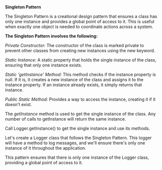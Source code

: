 **Singleton Pattern**

The Singleton Pattern is a creational design pattern that ensures a class has only one instance and provides a global point of access to it. This is useful when exactly one object is needed to coordinate actions across a system.

**The Singleton Pattern involves the following:**

*Private Constructor:*  The constructor of the class is marked private to prevent other classes from creating new instances using the new keyword.

*Static Instance:*  A static property that holds the single instance of the class, ensuring that only one instance exists.

*Static 'getInstance' Method:*  This method checks if the instance property is null. If it is, it creates a new instance of the class and assigns it to the instance property. If an instance already exists, it simply returns that instance.

*Public Static Method:* Provides a way to access the instance, creating it if it doesn't exist.

The *getInstance* method is used to get the single instance of the class. Any number of calls to getInstance will return the same instance.

Call Logger.getInstance() to get the single instance and use its methods.

Let's create a Logger class that follows the Singleton Pattern. This logger will have a method to log messages, and we'll ensure there's only one instance of it throughout the application.

This pattern ensures that there is only one instance of the Logger class, providing a global point of access to it.